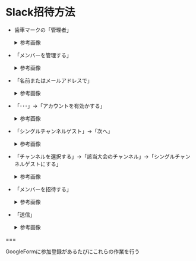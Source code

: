 # Slack招待方法

- 歯車マークの「管理者」
    <details>
    <summary>参考画像</summary>
    <img src="../../../static/images/organizer/slack_invitation/image.png" alt="管理者" width="200">
    </details>

- 「メンバーを管理する」
    <details>
    <summary>参考画像</summary>
    <img src="../../../static/images/organizer/slack_invitation/image%201.png" alt="メンバーを管理する" width="200">
    </details>

- 「名前またはメールアドレスで」
    <details>
    <summary>参考画像</summary>
    <img src="../../../static/images/organizer/slack_invitation/image%202.png" alt="名前またはメールアドレスで" width="800">
    
    1. 参加登録GoogleFormに入力されたメールアドレスを入力
    
    2. 参加者が過去に出場したことがあった場合は検索結果にユーザが表示される
    </details>

- 「･･･」→「アカウントを有効かする」
    <details>
    <summary>参考画像</summary>
    <img src="../../../static/images/organizer/slack_invitation/image%203.png" alt="アカウントを有効化する" width="400">
    </details>

- 「シングルチャンネルゲスト」→「次へ」
    <details>
    <summary>参考画像</summary>
    <img src="../../../static/images/organizer/slack_invitation/image%204.png" alt="シングルチャンネルゲスト" width="400">
    </details>

- 「チャンネルを選択する」→「該当大会のチャンネル」→「シングルチャンネルゲストにする」
    <details>
    <summary>参考画像</summary>
    <img src="../../../static/images/organizer/slack_invitation/image%205.png" alt="チャンネルを選択する" width="400">
    </details>

- 「メンバーを招待する」
    <details>
    <summary>参考画像</summary>
    <img src="../../../static/images/organizer/slack_invitation/image%206.png" alt="メンバーを招待する" width="600">
    </details>

- 「送信」
    <details>
    <summary>参考画像</summary>
    <img src="../../../static/images/organizer/slack_invitation/image%207.png" alt="送信" width="400">
    
    1. 送信先に参加登録GoogleFormに入力されたメールアドレスを入力
    
    2. 招待の種類は「ゲスト」
    
    3. チームのチャンネルに追加する「該当大会のチャンネル」
    
    4. 「送信」
    </details>

===

GoogleFormに参加登録があるたびにこれらの作業を行う
